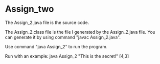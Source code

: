 # Assign_two

The Assign_2.java file is the source code.

The Assign_2.class file is the file I generated by the Assign_2.java file.
You can generate it by using command "javac Assign_2.java".

Use command "java Assign_2" to run the program.

Run with an example:
java Assign_2 "This is the secret!" [4,3]